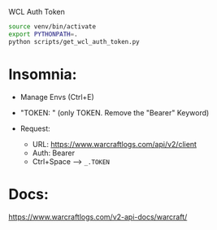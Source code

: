 


WCL Auth Token
```bash
source venv/bin/activate
export PYTHONPATH=.
python scripts/get_wcl_auth_token.py
```


Insomnia:
=========
 
- Manage Envs (Ctrl+E)
- "TOKEN: <value>" (only TOKEN. Remove the "Bearer" Keyword)

- Request:
    - URL: https://www.warcraftlogs.com/api/v2/client
    - Auth: Bearer
    - Ctrl+Space --> `_.TOKEN`


Docs:
=====
https://www.warcraftlogs.com/v2-api-docs/warcraft/





